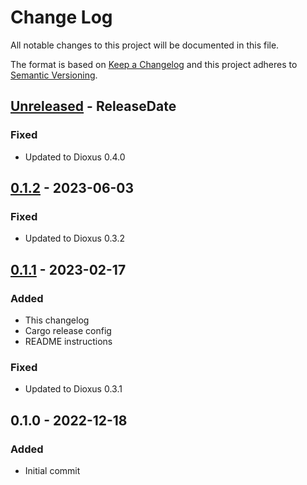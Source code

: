 # Change Log
All notable changes to this project will be documented in this file.

The format is based on [Keep a Changelog](http://keepachangelog.com/)
and this project adheres to [Semantic Versioning](http://semver.org/).

<!-- next-header -->

## [Unreleased] - ReleaseDate

### Fixed

- Updated to Dioxus 0.4.0

## [0.1.2] - 2023-06-03

### Fixed

- Updated to Dioxus 0.3.2

## [0.1.1] - 2023-02-17

### Added

- This changelog
- Cargo release config
- README instructions

### Fixed

- Updated to Dioxus 0.3.1

## 0.1.0 - 2022-12-18

### Added

- Initial commit

<!-- next-url -->
[Unreleased]: https://github.com/hiltonm/dioxus-charts/compare/v0.1.2...HEAD
[0.1.2]: https://github.com/hiltonm/dioxus-charts/compare/v0.1.1...v0.1.2
[0.1.1]: https://github.com/hiltonm/dioxus-charts/compare/v0.1.0...v0.1.1
